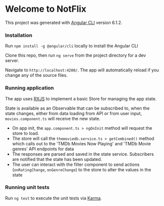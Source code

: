 # Welcome to NotFlix

This project was generated with [Angular CLI](https://github.com/angular/angular-cli) version 6.1.2.

### Installation
Run `npm install -g @angular/cli` locally to install the Angular CLI

Clone this repo, then run `ng serve` from the project directory for a dev server.

Navigate to `http://localhost:4200/`. The app will automatically reload if you change any of the source files.

### Running application
The app uses [RXJS](https://angular.io/guide/rx-library) to implement a basic Store for managing the app state. 

State is available as an Observable that can be subscribed to, when the state changes, either from data loading from API or from user input, `movies.component.ts` will receive the new state.    

* On app init, the `app.component.ts > ngOnInit` method will request the store to load.
* The store will call the `themoviedb.service.ts > getCombined()` method which calls out to the 'TMDb Movies Now Playing' and 'TMDb Movie genres' API endpoints for data
* The responses are parsed and saved in the state service. Subscribers are notified that the state has been updated. 
* The user can interact with the filter component to send actions (`onRatingChange`, `onGenreChange`) to the store to alter the values in the state
 
### Running unit tests

Run `ng test` to execute the unit tests via [Karma](https://karma-runner.github.io).
